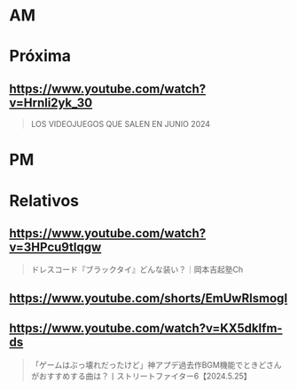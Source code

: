 # AM
# Próxima

## https://www.youtube.com/watch?v=Hrnli2yk_30

> LOS VIDEOJUEGOS QUE SALEN EN JUNIO 2024 

# PM
# Relativos

## https://www.youtube.com/watch?v=3HPcu9tlqgw 

> ドレスコード『ブラックタイ』どんな装い？｜岡本吉起塾Ch 

## https://www.youtube.com/shorts/EmUwRIsmogI

## https://www.youtube.com/watch?v=KX5dkIfm-ds

> 「ゲームはぶっ壊れだったけど」神アプデ過去作BGM機能でときどさんがおすすめする曲は？丨ストリートファイター6【2024.5.25】 
